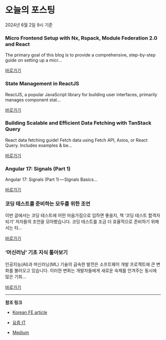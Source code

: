 # 오늘의 포스팅 
2024년 6월 2일 9시 기준 

### Micro Frontend Setup with Nx, Rspack, Module Federation 2.0  and React 

 The primary goal of this blog is to provide a comprehensive, step-by-step guide on setting up a micr... 

 [바로가기](https://medium.com/m/signin?actionUrl=https%3A%2F%2Fmedium.com%2F_%2Fbookmark%2Fp%2F698674edb09f&operation=register&redirect=https%3A%2F%2Fmedium.com%2F%40soumyanildas%2Fmicro-frontend-setup-with-nx-rspack-module-federation-2-0-and-react-698674edb09f&source=---------0-84----------frontend------bookmark_preview----ed18abe9_b801_47af_bdf5_dc98d20cd76c-------) 

### State Management in ReactJS 

 ReactJS, a popular JavaScript library for building user interfaces, primarily manages component stat... 

 [바로가기](https://medium.com/m/signin?actionUrl=https%3A%2F%2Fmedium.com%2F_%2Fbookmark%2Fp%2Fed1279688335&operation=register&redirect=https%3A%2F%2Faribaabdulqadir.medium.com%2Fstate-management-in-reactjs-ed1279688335&source=---------0-84----------reactjs------bookmark_preview----ceabbe81_752d_4b04_a749_3ebfe96c606a-------) 

### Building Scalable and Efficient Data Fetching with TanStack Query 

 React data fetching guide! Fetch data using Fetch API, Axios, or React Query. Includes examples & be... 

 [바로가기](https://medium.com/m/signin?actionUrl=https%3A%2F%2Fmedium.com%2F_%2Fbookmark%2Fp%2F79ce37b367a4&operation=register&redirect=https%3A%2F%2Fbaydis.medium.com%2Fbuilding-scalable-and-efficient-data-fetching-with-tanstack-query-79ce37b367a4&source=---------0-84----------nextjs------bookmark_preview----50b3af77_01d4_463d_bef2_32e4c3de3eec-------) 

### Angular 17: Signals (Part 1) 

 Angular 17: Signals (Part 1) — Signals Basics... 

 [바로가기](https://medium.com/m/signin?actionUrl=https%3A%2F%2Fmedium.com%2F_%2Fbookmark%2Fp%2F2e185e5c9b6e&operation=register&redirect=https%3A%2F%2Fmedium.com%2F%40ovadya.shachar%2Fangular-17-signals-part-1-2e185e5c9b6e&source=---------0-84----------front_end_development------bookmark_preview----522c164f_6e46_45c1_b5e8_eb00d66bc487-------) 

### 코딩 테스트를 준비하는 모두를 위한 조언 

 이번 글에서는 코딩 테스트에 어떤 마음가짐으로 임하면 좋을지, 책 ‘코딩 테스트 합격자 되기’ 저자들의 조언을 모아봤습니다. 코딩 테스트를 조금 더 효율적으로 준비하기 위해서는 타... 

 [바로가기](https://yozm.wishket.com/magazine/detail/2612/) 

### ‘머신러닝’ 기초 지식 톺아보기 

 인공지능(AI)과 머신러닝(ML) 기술의 급속한 발전은 소프트웨어 개발 프로젝트에 큰 변화를 불러오고 있습니다. 이러한 변화는 개발자들에게 새로운 숙제를 안겨주는 동시에 많은 기회... 

 [바로가기](https://yozm.wishket.com/magazine/detail/2611/) 

---

**참조 링크**

- [Korean FE article](https://kofearticle.substack.com) 

- [요즘 IT](https://yozm.wishket.com/magazine) 

- [Medium](https://medium.com) 

